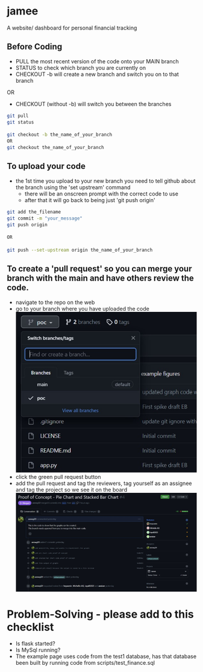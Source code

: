 # jamee
A website/ dashboard for personal financial tracking

## Before Coding

- PULL the most recent version of the code onto your MAIN branch
- STATUS to check which branch you are currently on
- CHECKOUT -b will create a new branch and switch you on to that branch

OR

- CHECKOUT (without -b) will switch you between the branches

```bash
git pull
git status

git checkout -b the_name_of_your_branch
OR
git checkout the_name_of_your_branch
```

## To upload your code

- the 1st time you upload to your new branch you need to tell github about the branch using the 'set upstream' command
    - there will be an onscreen prompt with the correct code to use
    - after that it will go back to being just 'git push origin'

```bash
git add the_filename
git commit -m "your_message"
git push origin

OR

git push --set-upstream origin the_name_of_your_branch
```

## To create a 'pull request' so you can merge your branch with the main and have others review the code.

- navigate to the repo on the web
- go to your branch where you have uploaded the code
![Find your branch](application/static/images/branch.jpg)
- click the green pull request button
- add the pull request and tag the reviewers, tag yourself as an assignee and tag the project so we see it on the board
![Create pull request](application/static/images/pull_rqst.jpg)

# Problem-Solving - please add to this checklist

- Is flask started?
- Is MySql running?
- The example page uses code from the test1 database, has that database been built by running code from scripts/test_finance.sql
